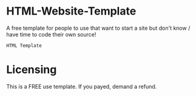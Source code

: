 # HTML-Website-Template
A free template for people to use that want to start a site but don't know / have time to code their own source!

```
HTML Template
```

# Licensing 
This is a FREE use template. If you payed, demand a refund.
